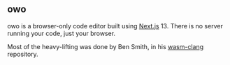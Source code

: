 ## owo

owo is a browser-only code editor built using [Next.js](https://nextjs.org/) 13. There is no server running your code, just your browser.

Most of the heavy-lifting was done by Ben Smith, in his [wasm-clang](https://github.com/binji/wasm-clang) repository.

